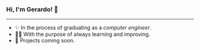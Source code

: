 ### Hi, I'm Gerardo! 👋

<!--
**gerardoeseg/gerardoeseg** is a ✨ _special_ ✨ repository because its `README.md` (this file) appears on your GitHub profile.

Here are some ideas to get you started:
-->
---
- ✨ In the process of graduating as a _computer engineer_.
- 👨‍🎓 With the purpose of always learning and improving.
- 🚀 Projects coming soon.
  